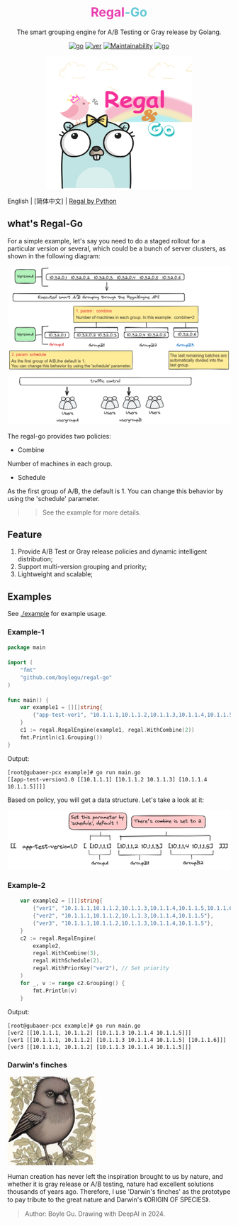 <div align="center">

<h1 style="border-bottom: none">
    <b style="color: #E940AF">Regal</b><b style="color: #66C9D6">-Go</b><br />
</h1>
<p>
The smart grouping engine for A/B Testing or Gray release by Golang.
</p>

[![go](https://img.shields.io/badge/Go-1.18+-66C9D6)]()
[![ver](https://img.shields.io/badge/version-1.0.0-66C9D6)]()
[![Maintainability](https://api.codeclimate.com/v1/badges/4c478e05a95251b6a818/maintainability)](https://codeclimate.com/github/boylegu/regal-go/maintainability)
[![go](https://img.shields.io/badge/license-MIT-E940AF)]()

<p align="center">
<img src="https://github.com/boylegu/regal-go/blob/main/image/regal-white.png?raw=true" width="330" height="300">
</p>
</div>

English | [简体中文] | [Regal by Python](https://github.com/boylegu/regal)

## what's Regal-Go

For a simple example, let's say you need to do a staged rollout for a particular version  or several, which could be a bunch of server clusters, as shown in the following diagram:

<p align="center">
<img src="https://github.com/boylegu/regal-go/blob/main/image/fig01.png?raw=true">
</p>


The regal-go provides two policies:

- Combine

Number of machines in each group.

- Schedule

As the first group of A/B, the default is 1.
You can change this behavior by using the 'schedule' parameter.

>> See the example for more details.

## Feature

1. Provide A/B Test or Gray release policies and dynamic intelligent distribution;
2. Support multi-version grouping and priority;
3. Lightweight and scalable;

## Examples

See  [./example](./example) for example usage.

### Example-1
```go
package main

import (
	"fmt"
	"github.com/boylegu/regal-go"
)

func main() {
	var example1 = [][]string{
		{"app-test-ver1", "10.1.1.1,10.1.1.2,10.1.1.3,10.1.1.4,10.1.1.5"},
	}
	c1 := regal.RegalEngine(example1, regal.WithCombine(2))
	fmt.Println(c1.Grouping())
}
```
Output:

```shell
[root@gubaoer-pcx example]# go run main.go
[[app-test-version1.0 [[10.1.1.1] [10.1.1.2 10.1.1.3] [10.1.1.4 10.1.1.5]]]]
```
Based on policy, you will get a data structure. Let's take a look at it:

<p align="center">
<img src="https://github.com/boylegu/regal-go/blob/main/image/fig02.png?raw=true">
</p>

### Example-2

```go
	var example2 = [][]string{
		{"ver1", "10.1.1.1,10.1.1.2,10.1.1.3,10.1.1.4,10.1.1.5,10.1.1.6"},
		{"ver2", "10.1.1.1,10.1.1.2,10.1.1.3,10.1.1.4,10.1.1.5"},
		{"ver3", "10.1.1.1,10.1.1.2,10.1.1.3,10.1.1.4,10.1.1.5"},
	}
	c2 := regal.RegalEngine(
		example2,
		regal.WithCombine(3),
		regal.WithSchedule(2),
		regal.WithPriorKey("ver2"), // Set priority
	)
	for _, v := range c2.Grouping() {
		fmt.Println(v)
	}

```

Output:

```shell
[root@gubaoer-pcx example]# go run main.go
[ver2 [[10.1.1.1, 10.1.1.2] [10.1.1.3 10.1.1.4 10.1.1.5]]]
[ver1 [[10.1.1.1, 10.1.1.2] [10.1.1.3 10.1.1.4 10.1.1.5] [10.1.1.6]]]
[ver3 [[10.1.1.1, 10.1.1.2] [10.1.1.3 10.1.1.4 10.1.1.5]]]
```

### Darwin's finches

<p align="let">
<img src="https://github.com/boylegu/regal-go/blob/main/image/b.jpg?raw=true" width="200" height="200">
</p>

Human creation has never left the inspiration brought to us by nature, and whether it is gray release or A/B testing, nature had excellent solutions thousands of years ago.
Therefore, I use 'Darwin's finches' as the prototype to pay tribute to the great nature and Darwin's 《ORIGIN OF SPECIES》.

> Author: Boyle Gu. Drawing with DeepAI in 2024.